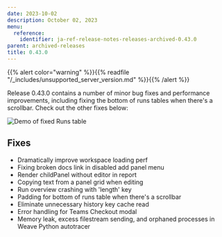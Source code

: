 ```yaml
---
date: 2023-10-02
description: October 02, 2023
menu:
  reference:
    identifier: ja-ref-release-notes-releases-archived-0.43.0
parent: archived-releases
title: 0.43.0
---
```


{{% alert color="warning" %}}{{% readfile "/_includes/unsupported_server_version.md" %}}{{% /alert %}}

Release 0.43.0 contains a number of minor bug fixes and performance improvements, including fixing the bottom of runs tables when there's a scrollbar. Check out the other fixes below: 

![Demo of fixed Runs table](https://github.com/wandb/server/assets/117778861/e4fe9656-b382-4328-80e4-edc4fcae1c88)

## Fixes

 - Dramatically improve workspace loading perf
 - Fixing broken docs link in disabled add panel menu
 - Render childPanel without editor in report
 - Copying text from a panel grid when editing
 - Run overview crashing with 'length' key
 - Padding for bottom of runs table when there's a scrollbar
 - Eliminate unnecessary history key cache read
 - Error handling for Teams Checkout modal
 - Memory leak, excess filestream sending, and orphaned processes in Weave Python autotracer